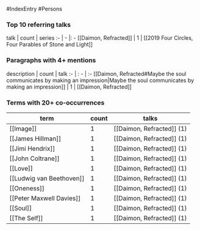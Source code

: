 #IndexEntry #Persons
### Top 10 referring talks
talk | count | series
:- | - |: -
[[Daimon, Refracted]] | 1 | [[2019 Four Circles, Four Parables of Stone and Light]]

### Paragraphs with 4+ mentions
description | count | talk
:- | : - | :-
[[Daimon, Refracted#Maybe the soul communicates by making an impression\|Maybe the soul communicates by making an impression]] | 1 | [[Daimon, Refracted]]

### Terms with 20+ co-occurrences
term | count | talks
-|-|-
[[Image]] | 1 | <span class="counts">[[Daimon, Refracted]] (1)</span> 
[[James Hillman]] | 1 | <span class="counts">[[Daimon, Refracted]] (1)</span> 
[[Jimi Hendrix]] | 1 | <span class="counts">[[Daimon, Refracted]] (1)</span> 
[[John Coltrane]] | 1 | <span class="counts">[[Daimon, Refracted]] (1)</span> 
[[Love]] | 1 | <span class="counts">[[Daimon, Refracted]] (1)</span> 
[[Ludwig van Beethoven]] | 1 | <span class="counts">[[Daimon, Refracted]] (1)</span> 
[[Oneness]] | 1 | <span class="counts">[[Daimon, Refracted]] (1)</span> 
[[Peter Maxwell Davies]] | 1 | <span class="counts">[[Daimon, Refracted]] (1)</span> 
[[Soul]] | 1 | <span class="counts">[[Daimon, Refracted]] (1)</span> 
[[The Self]] | 1 | <span class="counts">[[Daimon, Refracted]] (1)</span> 

